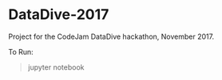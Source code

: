 # DataDive-2017
Project for the CodeJam DataDive hackathon, November 2017.


To Run:

>jupyter notebook
